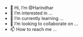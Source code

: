 - 👋 Hi, I’m @Harindhar
- 👀 I’m interested in ...
- 🌱 I’m currently learning ...
- 💞️ I’m looking to collaborate on ...
- 📫 How to reach me ...

<!---
Harindhar/Harindhar is a ✨ special ✨ repository because its `README.md` (this file) appears on your GitHub profile.
You can click the Preview link to take a look at your changes.
--->
